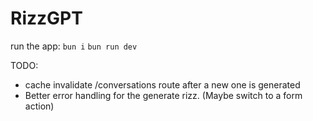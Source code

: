 # RizzGPT

run the app:
`bun i`
`bun run dev`

TODO:

- cache invalidate /conversations route after a new one is generated
- Better error handling for the generate rizz. (Maybe switch to a form action)
